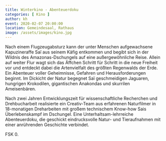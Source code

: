 ```yaml
---
title: Winterkino - Abenteuerdoku
categories: [ Kino ]
author: kh
event: 2020-02-07 20:00:00
location: Gemeindesaal, Rathaus
image: /assets/images/kino.jpg
---
```

Nach einem Flugzeugabsturz kann der unter Menschen aufgewachsene Kapuzineraffe Saï aus seinem Käfig entkommen und begibt sich in der Wildnis des Amazonas-Dschungels auf eine außergewöhnliche Reise. Allein auf weiter Flur wagt sich das Äffchen Schritt für Schritt in die neue Freiheit vor und entdeckt dabei die Artenvielfalt des größten Regenwalds der Erde. Ein Abenteuer voller Geheimnisse, Gefahren und Herausforderungen beginnt. Im Dickicht der Natur begegnet Saï geschmeidigen Jaguaren, hungrigen Krokodilen, gigantischen Anakondas und skurrilen Ameisenbären. 

Nach zwei Jahren Entwicklungszeit für wissenschaftliche Recherchen und Drehbucharbeit realisierte ein Creativ-Team aus erfahrenen Naturfilmer in 18-monatigen Dreharbeiten mit großem technischem Know-how Sais Überlebenskampf im Dschungel. Eine Unterhaltsam-lehrreiche Abenteuerdoku, die geschickt eindrucksvolle Natur- und Tieraufnahmen mit einer anrührenden Geschichte verbindet.

FSK 0.